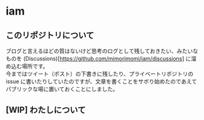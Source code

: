 # iam

## このリポジトリについて

ブログと言えるほどの質はないけど思考のログとして残しておきたい、みたいなものを (Discussions)[https://github.com/mimorimomi/iam/discussions] に溜め込む場所です。  
今まではツイート（ポスト）の下書きに残したり、プライベートリポジトリの issue に書いたりしていたのですが、文章を書くことをサボり始めたのであえてパブリックな場に置いておくことにしました。

## [WIP] わたしについて

